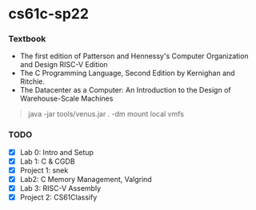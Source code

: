 # cs61c-sp22

### Textbook
- The first edition of Patterson and Hennessy's Computer Organization and Design RISC-V Edition
- The C Programming Language, Second Edition by Kernighan and Ritchie.
- The Datacenter as a Computer: An Introduction to the Design of Warehouse-Scale Machines


> java -jar tools/venus.jar . -dm
> mount local vmfs

### TODO
- [X] Lab 0: Intro and Setup
- [X] Lab 1: C & CGDB
- [X] Project 1: snek
- [X] Lab2: C Memory Management, Valgrind
- [X] Lab 3: RISC-V Assembly
- [X] Project 2: CS61Classify
